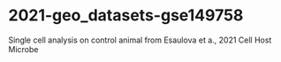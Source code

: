 # 2021-geo_datasets-gse149758
Single cell analysis on control animal from Esaulova et a., 2021 Cell Host Microbe
